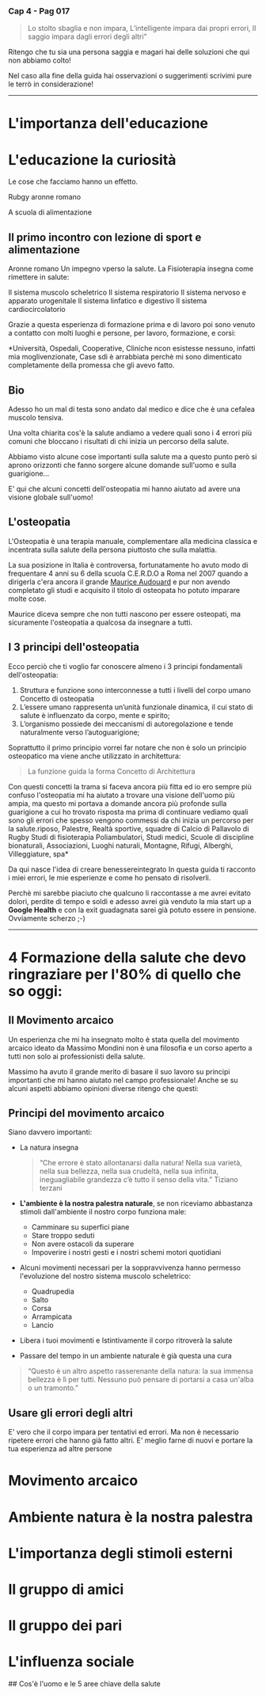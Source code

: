 ### Cap 4 - Pag 017

> Lo stolto sbaglia e non impara,
L’intelligente impara dai propri errori,
Il saggio impara dagli errori degli altri”

Ritengo che tu sia una persona saggia e magari hai delle soluzioni che qui non abbiamo colto!

Nel caso alla fine della guida hai osservazioni o suggerimenti scrivimi pure le terrò in considerazione! 

------

# L'importanza dell'educazione

# L'educazione la curiosità

Le cose che facciamo hanno un effetto.

Rubgy aronne romano

A scuola di alimentazione 

## Il primo incontro con lezione di sport e alimentazione 

Aronne romano 
Un impegno vperso la salute.
La Fisioterapia insegna come rimettere in salute: 

Il sistema muscolo scheletrico
Il sistema respiratorio
Il sistema nervoso e apparato urogenitale
Il sistema linfatico e digestivo
Il sistema cardiocircolatorio

Grazie a questa esperienza di formazione prima e di lavoro poi sono venuto a contatto con molti luoghi e persone, per lavoro, formazione, e corsi:

*Università, Ospedali, Cooperative, Cliniche ncon esistesse nessuno, infatti mia moglivenzionate, Case sdi è arrabbiata perchè mi sono dimenticato completamente della promessa che gli avevo fatto.

## Bio

Adesso ho un mal di testa sono andato dal medico e dice che è una cefalea muscolo tensiva.

Una volta chiarita cos'è la salute andiamo a vedere quali sono i 4 errori più comuni che bloccano i risultati di chi inizia un percorso della salute.

Abbiamo visto alcune cose importanti sulla salute ma a questo punto però si aprono orizzonti che fanno sorgere alcune domande sull'uomo e sulla guarigione...

E' qui che alcuni concetti dell'osteopatia mi hanno aiutato ad avere una visione globale sull'uomo!

## L'osteopatia

L'Osteopatia è una terapia manuale, complementare alla medicina classica e incentrata sulla salute della persona piuttosto che sulla malattia.

La sua posizione in Italia è controversa, fortunatamente ho avuto modo di frequentare 4 anni su 6 della scuola C.E.R.D.O a Roma nel 2007 quando a dirigerla c'era ancora il grande [Maurice Audouard](https://cerdo.it/node/45) e pur non avendo completato gli studi e acquisito il titolo di osteopata ho potuto imparare molte cose.

Maurice diceva sempre che non tutti nascono per essere osteopati, ma sicuramente l'osteopatia a qualcosa da insegnare a tutti.

## I 3 principi dell'osteopatia

Ecco perciò che ti voglio far conoscere almeno i 3 principi fondamentali dell'osteopatia:

1. Struttura e funzione sono interconnesse a tutti i livelli del corpo umano
   Concetto di osteopatia
2. L’essere umano rappresenta un’unità funzionale dinamica, il cui stato di salute è influenzato da corpo, mente e spirito;
3. L’organismo possiede dei meccanismi di autoregolazione e tende naturalmente verso l’autoguarigione;

Soprattutto il primo principio vorrei far notare che non è solo un principio osteopatico ma viene anche utilizzato in architettura:

> La funzione guida la forma
> Concetto di Architettura

Con questi concetti la trama si faceva ancora più fitta ed io ero sempre più confuso l'osteopatia mi ha aiutato a trovare una visione dell'uomo più ampia, ma questo mi portava a domande ancora più profonde sulla guarigione a cui ho trovato risposta ma prima di continuare vediamo quali sono gli errori che spesso vengono commessi da chi inizia un percorso per la salute.riposo, Palestre, Realtà sportive, squadre di Calcio di Pallavolo di Rugby Studi di fisioterapia Poliambulatori, Studi medici, Scuole di discipline bionaturali, Associazioni, Luoghi naturali, Montagne, Rifugi, Alberghi, Villeggiature,  spa*
  
  
Da qui nasce l'idea di creare benessereintegrato
In questa guida ti racconto i miei errori, le mie esperienze e come ho pensato di risolverli. 

Perchè mi sarebbe piaciuto che qualcuno li raccontasse a me avrei evitato dolori, perdite di tempo e soldi e adesso avrei già venduto la mia start up a **Google Health** e con la exit guadagnata sarei già potuto essere in pensione. Ovviamente scherzo ;-) 



--------------

# 4 Formazione della salute che devo ringraziare per l'80% di quello che so oggi:

## Il Movimento arcaico

Un esperienza che mi ha insegnato molto è stata quella del movimento arcaico ideato da Massimo Mondini non è una filosofia e un corso aperto a tutti non solo ai professionisti della salute.

Massimo ha avuto il grande merito di basare il suo lavoro su principi importanti che mi hanno aiutato nel campo professionale!
Anche se su alcuni aspetti abbiamo opinioni diverse ritengo che questi:

## Principi del movimento arcaico

Siano davvero importanti:

- La natura insegna

  > “Che errore è stato allontanarsi dalla natura! Nella sua varietà, nella sua bellezza, nella sua crudeltà, nella sua infinita, ineguagliabile grandezza c’è tutto il senso della vita.”
  > Tiziano terzani

- **L'ambiente è la nostra palestra naturale**, se non riceviamo abbastanza stimoli dall'ambiente il nostro corpo funziona male:
  - Camminare su superfici piane
  - Stare troppo seduti
  - Non avere ostacoli da superare
  - Impoverire i nostri gesti e i nostri schemi motori quotidiani
- Alcuni movimenti necessari per la soppravvivenza hanno permesso l'evoluzione del nostro sistema muscolo scheletrico:
  - Quadrupedia
  - Salto
  - Corsa
  - Arrampicata
  - Lancio
- Libera i tuoi movimenti e Istintivamente il corpo ritroverà la salute
- Passare del tempo in un ambiente naturale è già questa una cura

> “Questo è un altro aspetto rasserenante della natura: la sua immensa bellezza è lì per tutti. Nessuno può pensare di portarsi a casa un'alba o un tramonto.”

## Usare gli errori degli altri

E' vero che il corpo impara per tentativi ed errori.
Ma non è necessario ripetere errori che hanno già fatto altri.
E' meglio farne di nuovi e portare la tua esperienza ad altre persone

# Movimento arcaico

# Ambiente natura è la nostra palestra

# L'importanza degli stimoli esterni

# Il gruppo di amici

# Il gruppo dei pari

# L'influenza sociale

## Cos'è l'uomo e le 5 aree chiave della salute

<!--stackedit_data:
eyJoaXN0b3J5IjpbMTYyMzM5NTk4N119
-->
